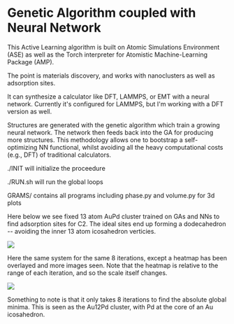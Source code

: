 # Genetic Algorithm coupled with Neural Network

This Active Learning algorithm is built on Atomic Simulations Environment (ASE)
as well as the Torch interpreter for Atomistic Machine-Learning Package (AMP).

The point is materials discovery, and works with nanoclusters as well as adsorption sites.

It can synthesize a calculator like DFT, LAMMPS, or EMT with a neural network.
Currently it's configured for LAMMPS, but I'm working with a DFT version as well.

Structures are generated with the genetic algorithm which train a growing neural network.
The network then feeds back into the GA for producing more structures.
This methodology allows one to bootstrap a self-optimizing NN functional,
whilst avoiding all the heavy computational costs (e.g., DFT) of traditional calculators.

./INIT will initialize the proceedure

./RUN.sh will run the global loops

GRAMS/ contains all programs
<t>including phase.py and volume.py for 3d plots

Here below we see fixed 13 atom AuPd cluster trained on GAs and NNs to find adsorption sites for C2.
The ideal sites end up forming a dodecahedron -- avoiding the inner 13 atom icosahedron verticies. 
  
![](dodec.gif)

Here the same system for the same 8 iterations, except a heatmap has been overlayed and more images seen.
  Note that the heatmap is relative to the range of each iteration, and so the scale itself changes.
  
![](13grid.gif)
  
Something to note is that it only takes 8 iterations to find the absolute global minima.
  This is seen as the Au12Pd cluster, with Pd at the core of an Au icosahedron.
